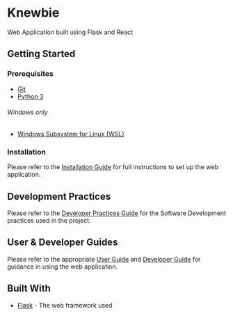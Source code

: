 # Knewbie
Web Application built using Flask and React

## Getting Started

### Prerequisites
* [Git](https://git-scm.com/)
* [Python 3](https://www.python.org/downloads/)
###### Windows only
* [Windows Subsystem for Linux (WSL)](https://docs.microsoft.com/en-us/windows/wsl/install-win10)
### Installation
Please refer to the [Installation Guide](/docs/InstallationGuide.md) for full instructions to set up the web application.

## Development Practices
Please refer to the [Developer Practices Guide](/docs/DevPractices.md) for the Software Development practices used in the project.

## User & Developer Guides
Please refer to the appropriate [User Guide](/docs/UserGuide.md) and [Developer Guide](/docs/DeveloperGuide.md) for guidance in using the web application.

## Built With

* [Flask](https://flask.palletsprojects.com/en/1.1.x/) - The web framework used
